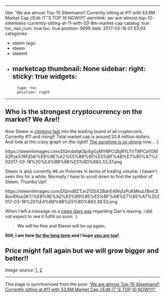 
---
title: 'We are almost Top-10 Steemians!! Currently sitting at #11 with 53.8M Market Cap  //Edit IT''S TOP 10 NOW!!!!!'
permlink: we-are-almost-top-10-steemians-currently-sitting-at-11-with-53-8m-market-cap
catalog: true
toc_nav_num: true
toc: true
position: 9999
date: 2017-03-18 07:53:03
categories:
- steem
tags:
- steem
- steemit
- marketcap
thumbnail: None
sidebar:
    right:
        sticky: true
widgets:
    -
        type: toc
        position: right
---


<html>
<h2>Who is the strongest cryptocurrency on the market? We Are!!&nbsp;</h2>
<p>Now Steem is <a href="https://steemit.com/steem/@ausbitbank/steem-rallies-to-usd0-20-sbd-to-usd">climbing fast</a> into the leading board of all cryptocoins. Currently #11 and rising!! Total market cap is around 53.8 million dollars. And look at the crazy graph on the right!! <a href="https://steemit.com/steem/@deanliu/it-is-about-time-we-see-some-sunshine-d">The sunshine is so strong</a> now... :)</p>
<p>https://steemitimages.com/DQmdafqk3p4gGyMYRPCQbjRYLTVT8PCaYGM42Pyk576FjDd/%E8%9E%A2%E5%B9%95%E5%BF%AB%E7%85%A7%202017-03-18%20%E4%B8%8B%E5%8D%883.33.37.png</p>
<p>Steem is also currently #6 on Poloniex in terms of trading volume. I haven't seen this for a while. Normally I have to scroll down to find the symbol of Steem. Thumbs Up!!</p>
<p>https://steemitimages.com/DQmdBZTJv21ZGXZBahE49hj1zPuKMkuLf8mCEBovRXso2K7/%E8%9E%A2%E5%B9%95%E5%BF%AB%E7%85%A7%202017-03-18%20%E4%B8%8B%E5%8D%883.39.53.png</p>
<p>When I left a message on a <a href="https://steemit.com/news/@deanliu/the-news-is-out-now-on-razor-forex-about-dan-s-leaving">news days ago</a> regarding Dan's leaving, I did not expect to see it fulfill so soon. :)</p>
<blockquote><strong>We will be fine and Steem will be up again.</strong></blockquote>
<p><strong>Still, I am here </strong><a href="https://steemit.com/@deanliu"><strong>for the long term</strong></a><strong> and I hope </strong><a href="https://steemit.com/steemit/@papa-pepper/four-reasons-i-m-excited-about-steemit-right-now-my-first-time-buying-steem-and-my-first-power-up"><strong>you are too</strong></a><strong>!&nbsp;</strong></p>
<h2>Price might fall again but we will grow bigger and better!!</h2>
<p><em>Image source</em>: <a href="https://coinmarketcap.com/">1</a>, <a href="https://poloniex.com/exchange#btc_steem">2</a></p>
</html>

- - -

This page is synchronized from the post: ['We are almost Top-10 Steemians!! Currently sitting at #11 with 53.8M Market Cap  //Edit IT''S TOP 10 NOW!!!!!'](https://steemit.com/@deanliu/we-are-almost-top-10-steemians-currently-sitting-at-11-with-53-8m-market-cap)
